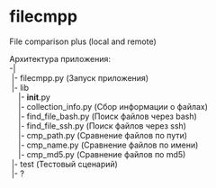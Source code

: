 # filecmpp
File comparison plus (local and remote)

Архитектура приложения:  
-|  
&nbsp;|- filecmpp.py (Запуск приложения)  
&nbsp;|- lib  
&nbsp;&nbsp;&nbsp;&nbsp;|- __init__.py  
&nbsp;&nbsp;&nbsp;&nbsp;|- collection_info.py (Сбор информации о файлах)  
&nbsp;&nbsp;&nbsp;&nbsp;|- find_file_bash.py (Поиск файлов через bash)  
&nbsp;&nbsp;&nbsp;&nbsp;|- find_file_ssh.py (Поиск файлов через ssh)  
&nbsp;&nbsp;&nbsp;&nbsp;|- cmp_path.py (Сравнение файлов по пути)  
&nbsp;&nbsp;&nbsp;&nbsp;|- cmp_name.py (Сравнение файлов по имени)  
&nbsp;&nbsp;&nbsp;&nbsp;|- cmp_md5.py (Сравнение файлов по md5)  
&nbsp;|- test (Тестовый сценарий)  
&nbsp;|- ?  
